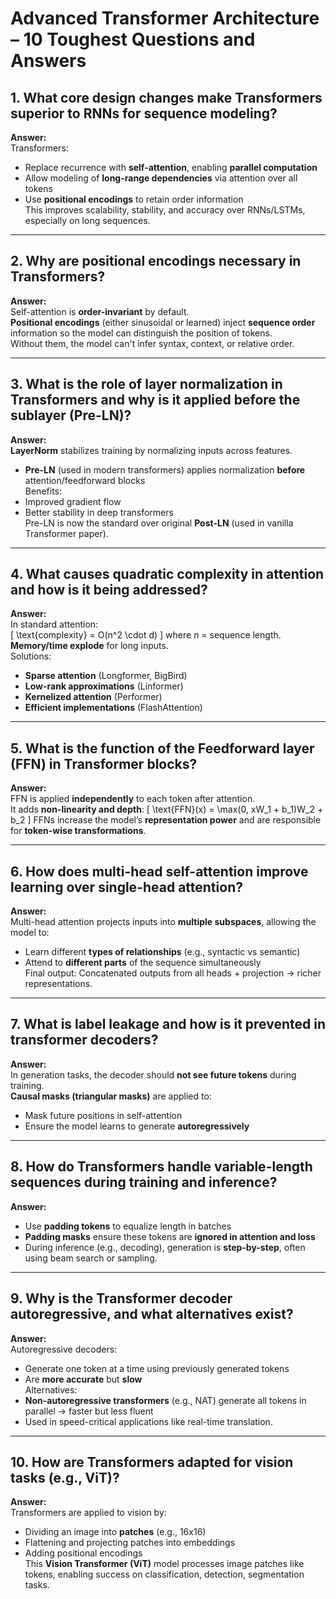 # Advanced Transformer Architecture – 10 Toughest Questions and Answers

## 1. What core design changes make Transformers superior to RNNs for sequence modeling?
**Answer:**  
Transformers:
- Replace recurrence with **self-attention**, enabling **parallel computation**
- Allow modeling of **long-range dependencies** via attention over all tokens
- Use **positional encodings** to retain order information  
This improves scalability, stability, and accuracy over RNNs/LSTMs, especially on long sequences.

---

## 2. Why are positional encodings necessary in Transformers?
**Answer:**  
Self-attention is **order-invariant** by default.  
**Positional encodings** (either sinusoidal or learned) inject **sequence order** information so the model can distinguish the position of tokens.  
Without them, the model can't infer syntax, context, or relative order.

---

## 3. What is the role of layer normalization in Transformers and why is it applied before the sublayer (Pre-LN)?
**Answer:**  
**LayerNorm** stabilizes training by normalizing inputs across features.  
- **Pre-LN** (used in modern transformers) applies normalization **before** attention/feedforward blocks  
Benefits:
- Improved gradient flow
- Better stability in deep transformers  
Pre-LN is now the standard over original **Post-LN** (used in vanilla Transformer paper).

---

## 4. What causes quadratic complexity in attention and how is it being addressed?
**Answer:**  
In standard attention:  
\[
\text{complexity} = O(n^2 \cdot d)
\]
where *n* = sequence length.  
**Memory/time explode** for long inputs.  
Solutions:
- **Sparse attention** (Longformer, BigBird)  
- **Low-rank approximations** (Linformer)  
- **Kernelized attention** (Performer)  
- **Efficient implementations** (FlashAttention)

---

## 5. What is the function of the Feedforward layer (FFN) in Transformer blocks?
**Answer:**  
FFN is applied **independently** to each token after attention.  
It adds **non-linearity and depth**:
\[
\text{FFN}(x) = \max(0, xW_1 + b_1)W_2 + b_2
\]
FFNs increase the model’s **representation power** and are responsible for **token-wise transformations**.

---

## 6. How does multi-head self-attention improve learning over single-head attention?
**Answer:**  
Multi-head attention projects inputs into **multiple subspaces**, allowing the model to:
- Learn different **types of relationships** (e.g., syntactic vs semantic)
- Attend to **different parts** of the sequence simultaneously  
Final output: Concatenated outputs from all heads + projection → richer representations.

---

## 7. What is label leakage and how is it prevented in transformer decoders?
**Answer:**  
In generation tasks, the decoder should **not see future tokens** during training.  
**Causal masks (triangular masks)** are applied to:
- Mask future positions in self-attention
- Ensure the model learns to generate **autoregressively**

---

## 8. How do Transformers handle variable-length sequences during training and inference?
**Answer:**  
- Use **padding tokens** to equalize length in batches  
- **Padding masks** ensure these tokens are **ignored in attention and loss**  
- During inference (e.g., decoding), generation is **step-by-step**, often using beam search or sampling.

---

## 9. Why is the Transformer decoder autoregressive, and what alternatives exist?
**Answer:**  
Autoregressive decoders:
- Generate one token at a time using previously generated tokens  
- Are **more accurate** but **slow**  
Alternatives:
- **Non-autoregressive transformers** (e.g., NAT) generate all tokens in parallel → faster but less fluent  
- Used in speed-critical applications like real-time translation.

---

## 10. How are Transformers adapted for vision tasks (e.g., ViT)?
**Answer:**  
Transformers are applied to vision by:
- Dividing an image into **patches** (e.g., 16x16)
- Flattening and projecting patches into embeddings  
- Adding positional encodings  
This **Vision Transformer (ViT)** model processes image patches like tokens, enabling success on classification, detection, segmentation tasks.
